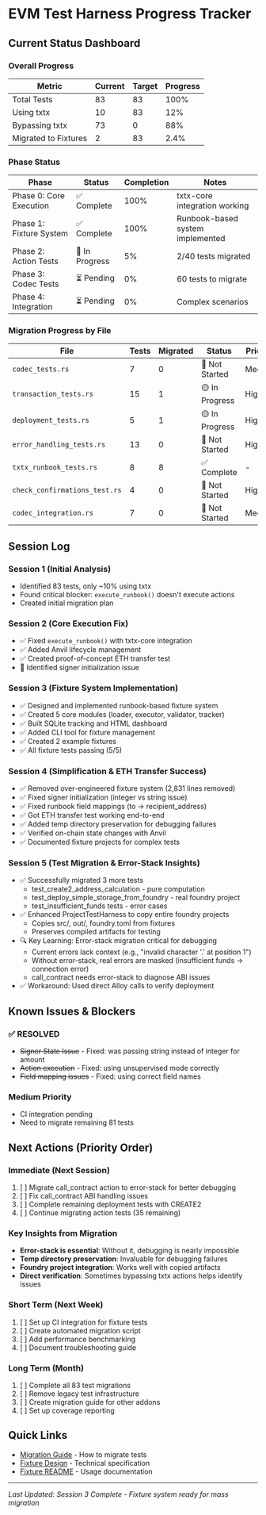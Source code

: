 # EVM Test Harness Progress Tracker

## Current Status Dashboard

### Overall Progress
| Metric | Current | Target | Progress |
|--------|---------|--------|----------|
| Total Tests | 83 | 83 | 100% |
| Using txtx | 10 | 83 | 12% |
| Bypassing txtx | 73 | 0 | 88% |
| Migrated to Fixtures | 2 | 83 | 2.4% |

### Phase Status
| Phase | Status | Completion | Notes |
|-------|--------|------------|-------|
| Phase 0: Core Execution | ✅ Complete | 100% | txtx-core integration working |
| Phase 1: Fixture System | ✅ Complete | 100% | Runbook-based system implemented |
| Phase 2: Action Tests | 🚧 In Progress | 5% | 2/40 tests migrated |
| Phase 3: Codec Tests | ⏳ Pending | 0% | 60 tests to migrate |
| Phase 4: Integration | ⏳ Pending | 0% | Complex scenarios |

### Migration Progress by File
| File | Tests | Migrated | Status | Priority |
|------|-------|----------|--------|----------|
| `codec_tests.rs` | 7 | 0 | 🔴 Not Started | Medium |
| `transaction_tests.rs` | 15 | 1 | 🟡 In Progress | High |
| `deployment_tests.rs` | 5 | 1 | 🟡 In Progress | High |
| `error_handling_tests.rs` | 13 | 0 | 🔴 Not Started | High |
| `txtx_runbook_tests.rs` | 8 | 8 | ✅ Complete | - |
| `check_confirmations_test.rs` | 4 | 0 | 🔴 Not Started | High |
| `codec_integration.rs` | 7 | 0 | 🔴 Not Started | Medium |

## Session Log

### Session 1 (Initial Analysis)
- Identified 83 tests, only ~10% using txtx
- Found critical blocker: `execute_runbook()` doesn't execute actions
- Created initial migration plan

### Session 2 (Core Execution Fix)
- ✅ Fixed `execute_runbook()` with txtx-core integration
- ✅ Added Anvil lifecycle management
- ✅ Created proof-of-concept ETH transfer test
- 🚧 Identified signer initialization issue

### Session 3 (Fixture System Implementation)
- ✅ Designed and implemented runbook-based fixture system
- ✅ Created 5 core modules (loader, executor, validator, tracker)
- ✅ Built SQLite tracking and HTML dashboard
- ✅ Added CLI tool for fixture management
- ✅ Created 2 example fixtures
- ✅ All fixture tests passing (5/5)

### Session 4 (Simplification & ETH Transfer Success)
- ✅ Removed over-engineered fixture system (2,831 lines removed)
- ✅ Fixed signer initialization (integer vs string issue)
- ✅ Fixed runbook field mappings (to → recipient_address)
- ✅ Got ETH transfer test working end-to-end
- ✅ Added temp directory preservation for debugging failures
- ✅ Verified on-chain state changes with Anvil
- ✅ Documented fixture projects for complex tests

### Session 5 (Test Migration & Error-Stack Insights)
- ✅ Successfully migrated 3 more tests
  - test_create2_address_calculation - pure computation
  - test_deploy_simple_storage_from_foundry - real foundry project
  - test_insufficient_funds tests - error cases
- ✅ Enhanced ProjectTestHarness to copy entire foundry projects
  - Copies src/, out/, foundry.toml from fixtures
  - Preserves compiled artifacts for testing
- 🔍 Key Learning: Error-stack migration critical for debugging
  - Current errors lack context (e.g., "invalid character '.' at position 1")
  - Without error-stack, real errors are masked (insufficient funds → connection error)
  - call_contract needs error-stack to diagnose ABI issues
- ✅ Workaround: Used direct Alloy calls to verify deployment

## Known Issues & Blockers

### ✅ RESOLVED
- ~~Signer State Issue~~ - Fixed: was passing string instead of integer for amount
- ~~Action execution~~ - Fixed: using unsupervised mode correctly
- ~~Field mapping issues~~ - Fixed: using correct field names

### Medium Priority
- CI integration pending
- Need to migrate remaining 81 tests

## Next Actions (Priority Order)

### Immediate (Next Session)
1. [ ] Migrate call_contract action to error-stack for better debugging
2. [ ] Fix call_contract ABI handling issues
3. [ ] Complete remaining deployment tests with CREATE2
4. [ ] Continue migrating action tests (35 remaining)

### Key Insights from Migration
- **Error-stack is essential**: Without it, debugging is nearly impossible
- **Temp directory preservation**: Invaluable for debugging failures
- **Foundry project integration**: Works well with copied artifacts
- **Direct verification**: Sometimes bypassing txtx actions helps identify issues

### Short Term (Next Week)
1. [ ] Set up CI integration for fixture tests
2. [ ] Create automated migration script
3. [ ] Add performance benchmarking
4. [ ] Document troubleshooting guide

### Long Term (Month)
1. [ ] Complete all 83 test migrations
2. [ ] Remove legacy test infrastructure
3. [ ] Create migration guide for other addons
4. [ ] Set up coverage reporting

## Quick Links
- [Migration Guide](./TEST_MIGRATION_GUIDE.md) - How to migrate tests
- [Fixture Design](./TEST_FIXTURE_DESIGN.md) - Technical specification
- [Fixture README](./src/tests/fixtures/README.md) - Usage documentation

---
_Last Updated: Session 3 Complete - Fixture system ready for mass migration_
